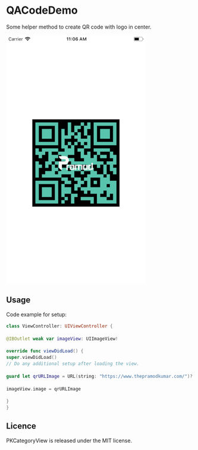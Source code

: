 # QACodeDemo
Some helper method to create QR code with logo in center.

![preview](https://github.com/bestiosdeveloper/QACodeDemo/blob/master/DemoImage.png)


## Usage

Code example for setup:

```swift
class ViewController: UIViewController {

@IBOutlet weak var imageView: UIImageView!

override func viewDidLoad() {
super.viewDidLoad()
// Do any additional setup after loading the view.

guard let qrURLImage = URL(string: "https://www.thepramodkumar.com/")?.qrImage(using: #colorLiteral(red: 0.3490196078, green: 0.768627451, blue: 0.6823529412, alpha: 1), logo: #imageLiteral(resourceName: "logo")) else { return }

imageView.image = qrURLImage

}
}
```

## Licence

PKCategoryView is released under the MIT license.
